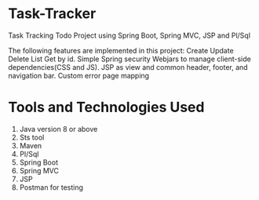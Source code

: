 # Task-Tracker
Task Tracking Todo Project using Spring Boot, Spring MVC, JSP and Pl/Sql

The following features are implemented in this project:
Create 
Update 
Delete 
List 
Get by id.
Simple Spring security
Webjars to manage client-side dependencies(CSS and JS).
JSP as view and common header, footer, and navigation bar.
Custom error page mapping

# Tools and Technologies Used
1) Java version 8 or above
2) Sts tool
3) Maven
4) Pl/Sql
5) Spring Boot
6) Spring MVC
7) JSP
8) Postman for testing
